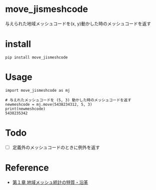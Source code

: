 # move_jismeshcode

与えられた地域メッシュコードを(x, y)動かした時のメッシュコードを返す


# install

```
pip install move_jismeshcode
```

# Usage

```
import move_jismeshcode as mj

# 与えれたメッシュコードを (5, 3) 動かした時のメッシュコードを返す
newmeshcode = mj.move(5438234312, 5, 3)
print(newmeshcode)
5438235342
```

# Todo

- [ ] 定義外のメッシュコードのときに例外を返す

# Reference

- [第１章 地域メッシュ統計の特質・沿革](http://www.stat.go.jp/data/mesh/pdf/gaiyo1.pdf)
